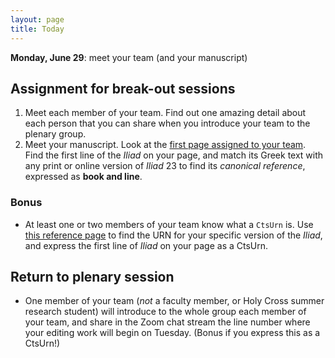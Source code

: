 ```yaml
---
layout: page
title: Today
---
```



**Monday, June 29**:  meet your team (and your manuscript)


## Assignment for break-out sessions

1. Meet each member of your team.  Find out one amazing detail about each person that you can share when you introduce your team to the plenary group.
2. Meet your manuscript.  Look at the [first page assigned to your team](https://homermultitext.github.io/se2020/teams/).  Find the first line of the *Iliad* on your page, and match its Greek text with any print or online version of *Iliad* 23 to find its *canonical reference*, expressed as **book and line**.


### Bonus

- At least one or two members of your team know what a `CtsUrn` is.  Use [this reference page](https://homermultitext.github.io/se2020/references/) to find the URN for your specific version of the *Iliad*, and express the first line of *Iliad* on your page as a CtsUrn.

## Return to plenary session


- One member of your team (*not* a faculty member, or Holy Cross summer research student) will introduce to the whole group each member of your team, and share in the Zoom chat stream the line number where your editing work will begin on Tuesday.  (Bonus if you express this as a CtsUrn!)
